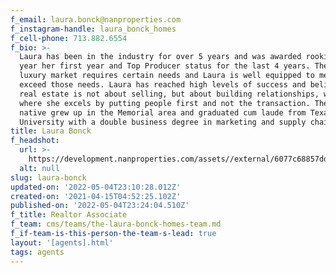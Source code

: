 ```yaml
---
f_email: laura.bonck@nanproperties.com
f_instagram-handle: laura_bonck_homes
f_cell-phone: 713.882.6554
f_bio: >-
  Laura has been in the industry for over 5 years and was awarded rookie of the
  year her first year and Top Producer status for the last 4 years. The Houston
  luxury market requires certain needs and Laura is well equipped to meet and
  exceed those needs. Laura has reached high levels of success and believes that
  real estate is not about selling, but about building relationships, which is
  where she excels by putting people first and not the transaction. The Houston
  native grew up in the Memorial area and graduated cum laude from Texas A&M
  University with a double business degree in marketing and supply chain.
title: Laura Bonck
f_headshot:
  url: >-
    https://development.nanproperties.com/assets//external/6077c68857ddc4ed2cdac85b_6026050ed0796optimized_2e6090409903a8e2661e9d8644ffb095.jpeg
  alt: null
slug: laura-bonck
updated-on: '2022-05-04T23:10:28.012Z'
created-on: '2021-04-15T04:52:25.102Z'
published-on: '2022-05-04T23:24:04.510Z'
f_title: Realtor Associate
f_team: cms/teams/the-laura-bonck-homes-team.md
f_if-team-is-this-person-the-team-s-lead: true
layout: '[agents].html'
tags: agents
---
```



